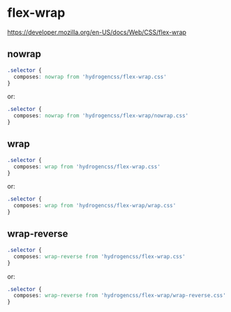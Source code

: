 # flex-wrap

https://developer.mozilla.org/en-US/docs/Web/CSS/flex-wrap

## nowrap
```css
.selector {
  composes: nowrap from 'hydrogencss/flex-wrap.css'
}
```

or:
```css
.selector {
  composes: nowrap from 'hydrogencss/flex-wrap/nowrap.css'
}
```

## wrap
```css
.selector {
  composes: wrap from 'hydrogencss/flex-wrap.css'
}
```

or:
```css
.selector {
  composes: wrap from 'hydrogencss/flex-wrap/wrap.css'
}
```

## wrap-reverse
```css
.selector {
  composes: wrap-reverse from 'hydrogencss/flex-wrap.css'
}
```

or:
```css
.selector {
  composes: wrap-reverse from 'hydrogencss/flex-wrap/wrap-reverse.css'
}
```

